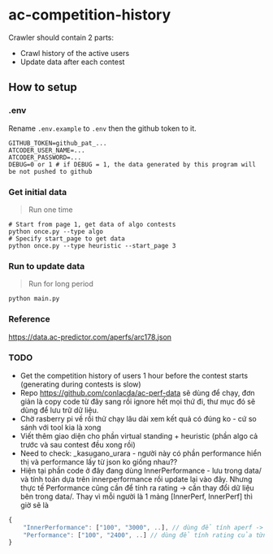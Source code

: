 # ac-competition-history

Crawler should contain 2 parts:
* Crawl history of the active users
* Update data after each contest

## How to setup

### .env
Rename `.env.example` to `.env` then the github token to it.

```
GITHUB_TOKEN=github_pat_...
ATCODER_USER_NAME=...
ATCODER_PASSWORD=...
DEBUG=0 or 1 # if DEBUG = 1, the data generated by this program will be not pushed to github
```

### Get initial data
> Run one time

```shell
# Start from page 1, get data of algo contests
python once.py --type algo
# Specify start_page to get data
python once.py --type heuristic --start_page 3
```

### Run to update data
> Run for long period

```shell
python main.py
```

### Reference
https://data.ac-predictor.com/aperfs/arc178.json

### TODO
* Get the competition history of users 1 hour before the contest starts (generating during contests is slow)
* Repo https://github.com/conlacda/ac-perf-data sẽ dùng để chạy, đơn giản là copy code từ đây sang rồi ignore hết mọi thứ đi, thư mục đó sẽ dùng để lưu trữ dữ liệu.
* Chờ rasberry pi về rồi thử chạy lâu dài xem kết quả có đúng ko - cứ so sánh với tool kia là xong
* Viết thêm giao diện cho phần virtual standing + heuristic (phần algo cả trước và sau contest đều xong rồi)
* Need to check: _kasugano_urara - người này có phần performance hiển thị và performance lấy từ json ko giống nhau??
* Hiện tại phần code ở đây đang dùng InnerPerformance - lưu trong data/ và tính toán dựa trên innerperformance rồi update lại vào đây. Nhưng thực tế Performance cũng cần để tính ra rating -> cần thay đổi dữ liệu bên trong data/. Thay vì mỗi người là 1 mảng [InnerPerf, InnerPerf] thì giờ sẽ là 
```js
{
    "InnerPerformance": ["100", "3000", ..], // dùng để tính aperf -> perfArr
    "Performance": ["100", "2400", ..] // dùng để tính rating của từng người cal_from_perf_arr([])
}
```